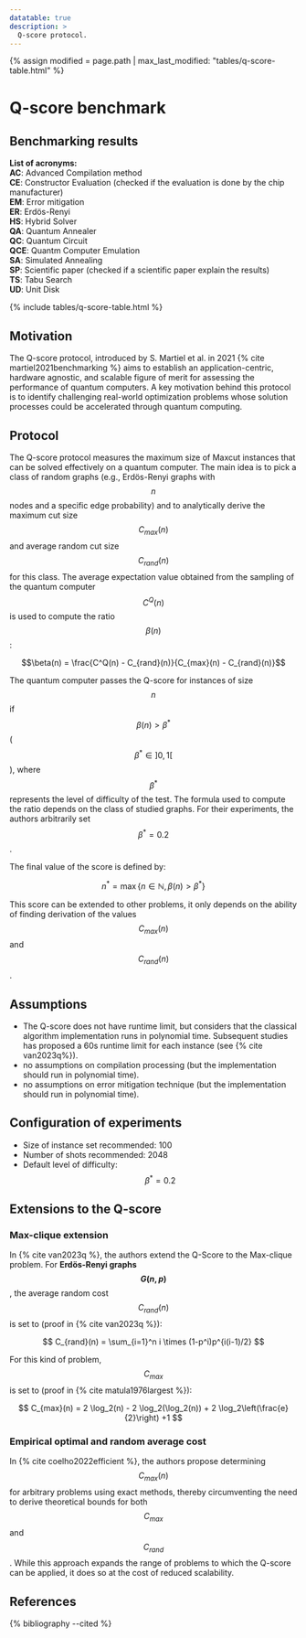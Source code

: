 ```yaml
---
datatable: true
description: >
  Q-score protocol.
---
```

{% assign modified = page.path | max_last_modified: "tables/q-score-table.html" %}

# Q-score benchmark

## Benchmarking results

**List of acronyms:**  
**AC**: Advanced Compilation method  
**CE**: Constructor Evaluation (checked if the evaluation is done by the chip manufacturer)  
**EM**: Error mitigation  
**ER**: Erdös-Renyi  
**HS**: Hybrid Solver  
**QA**: Quantum Annealer  
**QC**: Quantum Circuit  
**QCE**: Quantm Computer Emulation  
**SA**: Simulated Annealing  
**SP**: Scientific paper (checked if a scientific paper explain the results)  
**TS**: Tabu Search  
**UD**: Unit Disk  

{% include tables/q-score-table.html %}
<script type="text/javascript">
    $(document).ready(function() {
      $('.q-score-table').DataTable(
        {
          "pageLength": 10,
          "drawCallback": function(settings){ 
            MathJax.Hub.Queue(["Typeset", MathJax.Hub]); 
          }
        } 
      );
    });
</script>

## Motivation

The Q-score protocol, introduced by S. Martiel et al. in 2021 {% cite martiel2021benchmarking %} aims to establish an application-centric, hardware agnostic, and scalable figure of merit for assessing the performance of quantum computers. A key motivation behind this protocol is to identify challenging real-world optimization problems whose solution processes could be accelerated through quantum computing.

## Protocol

The Q-score protocol measures the maximum size of Maxcut instances that can be solved effectively on a quantum computer. The main idea is to pick a class of random graphs (e.g., Erdös-Renyi graphs with $$n$$ nodes and a specific edge probability) and to analytically derive the maximum cut size $$ C_{max}(n) $$ and average random cut size $$ C_{rand}(n) $$ for this class. The average expectation value obtained from the sampling of the quantum computer $$ C^Q(n) $$ is used to compute the ratio $$\beta(n)$$:

$$\beta(n) = \frac{C^Q(n) - C_{rand}(n)}{C_{max}(n) - C_{rand}(n)}$$

The quantum computer passes the Q-score for instances of size $$n$$ if $$\beta(n) > \beta^*$$ ($$\beta^* \in ]0,1[ $$), where $$\beta^*$$ represents the level of difficulty of the test. The formula used to compute the ratio depends on the class of studied graphs. For their experiments, the authors arbitrarily set $$\beta^*=0.2$$.  

The final value of the score is defined by:

$$n^* = \max \{ n \in \mathbb{N}, \beta(n) > \beta^* \}$$

This score can be extended to other problems, it only depends on the ability of finding derivation of the values $$ C_{max}(n) $$ and $$ C_{rand}(n) $$.

## Assumptions

* The Q-score does not have runtime limit, but considers that the classical algorithm implementation runs in polynomial time. Subsequent studies has proposed a 60s runtime limit for each instance (see {% cite van2023q%}).
* no assumptions on compilation processing (but the implementation should run in polynomial time).
* no assumptions on error mitigation technique (but the implementation should run in polynomial time).

## Configuration of experiments

* Size of instance set recommended: 100
* Number of shots recommended: 2048
* Default level of difficulty: $$\beta^* = 0.2$$

## Extensions to the Q-score

### Max-clique extension
In {% cite van2023q %}, the authors extend the Q-Score to the Max-clique problem. For **Erdös-Renyi graphs $$G(n, p)$$**, the average random cost $$C_{rand}(n)$$ is set to (proof in {% cite van2023q %}):  

$$ C_{rand}(n) = \sum_{i=1}^n i \times (1-p^i)p^{i(i-1)/2} $$

For this kind of problem, $$C_{max}$$ is set to (proof in {% cite matula1976largest %}):  

$$ C_{max}(n) = 2 \log_2(n) - 2 \log_2(\log_2(n)) + 2 \log_2\left(\frac{e}{2}\right) +1 $$  

### Empirical optimal and random average cost

In {% cite coelho2022efficient %}, the authors propose determining $$C_{max}(n)$$ for arbitrary problems using exact methods, thereby circumventing the need to derive theoretical bounds for both $$C_{max}$$ and $$C_{rand}$$. While this approach expands the range of problems to which the Q-score can be applied, it does so at the cost of reduced scalability.

## References
{% bibliography --cited %}
